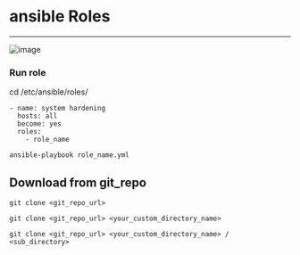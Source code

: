 # ansible Roles  
-------------------------------------
![image](https://github.com/rezaabedi1365/Devops/assets/117336743/72a4865f-54ba-4f67-9711-78d93e5e8285)



### Run role
cd /etc/ansible/roles/
```
- name: system hardening
  hosts: all
  become: yes
  roles:
    - role_name
```
```
ansible-playbook role_name.yml
```

## Download from git_repo
```
git clone <git_repo_url> 
```
```
git clone <git_repo_url> <your_custom_directory_name>
```
```
git clone <git_repo_url> <your_custom_directory_name> / <sub_directory>
```
